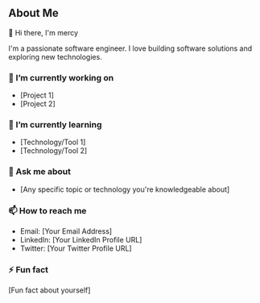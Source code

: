 ## About Me

👋 Hi there, I'm mercy

I'm a passionate software engineer. I love building software solutions and exploring new technologies.

### 🔭 I’m currently working on
- [Project 1]
- [Project 2]

### 🌱 I’m currently learning
- [Technology/Tool 1]
- [Technology/Tool 2]

### 💬 Ask me about
- [Any specific topic or technology you're knowledgeable about]

### 📫 How to reach me
- Email: [Your Email Address]
- LinkedIn: [Your LinkedIn Profile URL]
- Twitter: [Your Twitter Profile URL]

### ⚡ Fun fact
[Fun fact about yourself]

